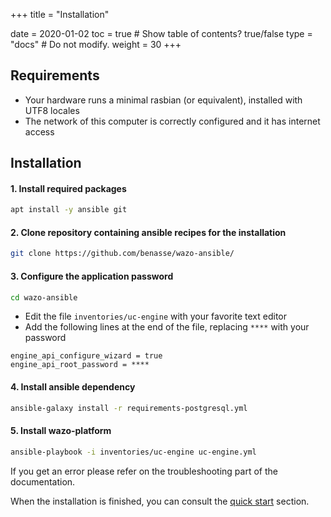 +++
title = "Installation"

date = 2020-01-02
toc = true  # Show table of contents? true/false
type = "docs"  # Do not modify.
weight = 30
+++
## Requirements
* Your hardware runs a minimal rasbian (or equivalent), installed with UTF8 locales
* The network of this computer is correctly configured and it has internet access

## Installation

#### 1. Install required packages
```bash
apt install -y ansible git
```

#### 2. Clone repository containing ansible recipes for the installation
```bash
git clone https://github.com/benasse/wazo-ansible/
```

#### 3. Configure the application password
```bash
cd wazo-ansible
```
* Edit the file `inventories/uc-engine` with your favorite text editor
* Add the following lines at the end of the file, replacing `****` with your password
```
engine_api_configure_wizard = true
engine_api_root_password = ****
```
#### 4. Install ansible dependency
```bash
ansible-galaxy install -r requirements-postgresql.yml
```
#### 5. Install wazo-platform
```bash
ansible-playbook -i inventories/uc-engine uc-engine.yml
```
If you get an error please refer on the troubleshooting part of the documentation.

When the installation is finished, you can consult the [quick start](../quick-start) section.
